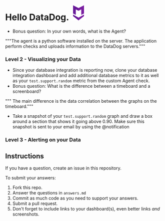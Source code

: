 # Hello DataDog. ![alt text](https://github.com/adam-p/markdown-here/raw/master/src/common/images/icon48.png "DataDog")

* Bonus question: In your own words, what is the Agent?

"""The agent is a python software installed on the server. 
The application perform checks and uploads information to the DataDog servers."""

### Level 2 - Visualizing your Data

* Since your database integration is reporting now, clone your database integration dashboard and add additional database metrics to it as well as your `test.support.random` metric from the custom Agent check.
* Bonus question: What is the difference between a timeboard and a screenboard?

""" The main difference is the data correlation between the graphs on the timeboard.""" 

* Take a snapshot of your `test.support.random` graph and draw a box around a section that shows it going above 0.90. Make sure this snapshot is sent to your email by using the @notification



### Level 3 - Alerting on your Data

## Instructions
If you have a question, create an issue in this repository.

To submit your answers:

1. Fork this repo.
2. Answer the questions in `answers.md`
3. Commit as much code as you need to support your answers.
4. Submit a pull request.
5. Don't forget to include links to your dashboard(s), even better links *and* screenshots.
